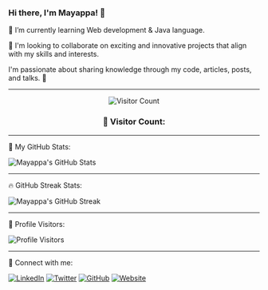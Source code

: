 ### Hi there, I'm Mayappa! 👋

🌱 I’m currently learning Web development & Java language.

💞️ I'm looking to collaborate on exciting and innovative projects that align with my skills and interests.

I'm passionate about sharing knowledge through my code, articles, posts, and talks. 💙️


---

<div align="center">
  <img src="https://visitor-badge.glitch.me/badge?page_id=Mayappa123.Mayappa123" alt="Visitor Count" />
  <h3>👀 Visitor Count:</h3>
  
</div>

---

🚀 My GitHub Stats:

![Mayappa's GitHub Stats](https://github-readme-stats.vercel.app/api?username=Mayappa123&show_icons=true&theme=radical)

---

🔥 GitHub Streak Stats:

![Mayappa's GitHub Streak](https://github-readme-streak-stats.herokuapp.com/?user=Mayappa123&theme=radical)

---

👀 Profile Visitors:

![Profile Visitors](https://visitor-badge.glitch.me/badge?page_id=Mayappa123.Mayappa123)

---

📱 Connect with me:

[![LinkedIn](https://img.shields.io/badge/LinkedIn-Mayappa-blue)](https://www.linkedin.com/in/mayappa/)
[![Twitter](https://img.shields.io/twitter/follow/Mayappa?style=social)](https://twitter.com/Mayappa)
[![GitHub](https://img.shields.io/github/followers/Mayappa123?style=social)](https://github.com/Mayappa123)
[![Website](https://img.shields.io/badge/Website-mayappa.com-green)](https://mayappa.com)



<!--
### Hi, I'm Mayappa 👋
I share knowledge through my code, articles, posts and talks💙️.

**Mayappa123/Mayappa123** is a ✨ _special_ ✨ repository because its `README.md` (this file) appears on your GitHub profile.

Here are some ideas to get you started:

- 🔭 I’m currently working on ...
- 🌱 I’m currently learning ...
- 👯 I’m looking to collaborate on ...
- 🤔 I’m looking for help with ...
- 💬 Ask me about ...
- 📫 How to reach me: ...
- 😄 Pronouns: ...
- ⚡ Fun fact: ...
-->
